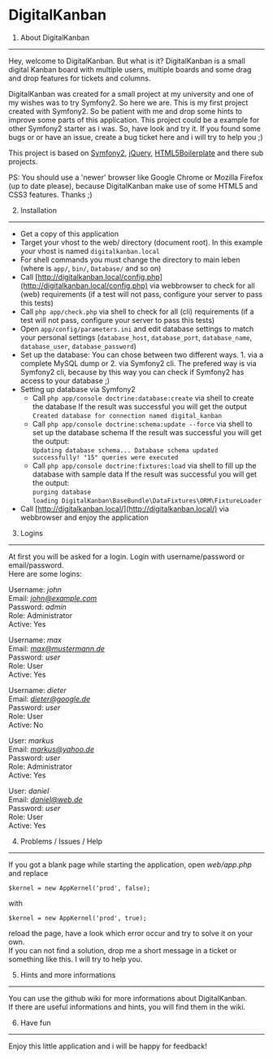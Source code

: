 DigitalKanban
========================

1) About DigitalKanban
--------------------------------

Hey, welcome to DigitalKanban. But what is it?
DigitalKanban is a small digital Kanban board with multiple users, multiple boards and some drag and drop features for tickets and columns.

DigitalKanban was created for a small project at my university and one of my wishes was to try Symfony2. So here we are. This is my first project created with Symfony2. So be patient with me and drop some hints to improve some parts of this application. This project could be a example for other Symfony2 starter as i was. So, have look and try it. If you found some bugs or or have an issue, create a bug ticket here and i will try to help you ;)

This project is based on [Symfony2](http://symfony.com/), [jQuery](http://jquery.com/), [HTML5Boilerplate](html5boilerplate.com) and there sub projects.

PS: You should use a 'newer' browser like Google Chrome or Mozilla Firefox (up to date please), because DigitalKanban make use of some HTML5 and CSS3 features. Thanks ;)

2) Installation
--------------------------------

* Get a copy of this application
* Target your vhost to the web/ directory (document root). In this example your vhost is named ``digitalkanban.local``
* For shell commands you must change the directory to main leben (where is ``app/``, ``bin/``, ``Database/`` and so on)
* Call [http://digitalkanban.local/config.php](http://digitalkanban.local/config.php) via webbrowser to check for all (web) requirements (if a test will not pass, configure your server to pass this tests)
* Call ``php app/check.php`` via shell to check for all (cli) requirements (if a test will not pass, configure your server to pass this tests)
* Open ``app/config/parameters.ini`` and edit database settings to match your personal settings (``database_host``, ``database_port``, ``database_name``, ``database_user``, ``database_password``)
* Set up the database: You can chose between two different ways. 1. via a complete MySQL dump or 2. via Symfony2 cli. The prefered way is via Symfony2 cli, because by this way you can check if Symfony2 has access to your database ;)
* Setting up database via Symfony2
	* Call ``php app/console doctrine:database:create`` via shell to create the database
		If the result was successful you will get the output<br />
		``Created database for connection named digital_kanban``
	* Call ``php app/console doctrine:schema:update --force`` via shell to set up the database schema
		If the result was successful you will get the output:<br />
		``Updating database schema...
		Database schema updated successfully! "15" queries were executed``
	* Call ``php app/console doctrine:fixtures:load`` via shell to fill up the database with sample data
		If the result was successful you will get the output:<br />
		``purging database``<br />
		``loading DigitalKanban\BaseBundle\DataFixtures\ORM\FixtureLoader``
* Call [http://digitalkanban.local/](http://digitalkanban.local/) via webbrowser and enjoy the application

3) Logins
--------------------------------
At first you will be asked for a login. Login with username/password or email/password.<br />
Here are some logins:

Username: *john*<br />
Email: *john@example.com*<br />
Password: *admin*<br />
Role: Administrator<br />
Active: Yes

Username: *max*<br />
Email: *max@mustermann.de*<br />
Password: *user*<br />
Role: User<br />
Active: Yes

Username: *dieter*<br />
Email: *dieter@google.de*<br />
Password: *user*<br />
Role: User<br />
Active: No

User: *markus*<br />
Email: *markus@yahoo.de*<br />
Password: *user*<br />
Role: Administrator<br />
Active: Yes

User: *daniel*<br />
Email: *daniel@web.de*<br />
Password: *user*<br />
Role: User<br />
Active: Yes

4) Problems / Issues / Help
--------------------------------
If you got a blank page while starting the application, open *web/app.php* and replace

    $kernel = new AppKernel('prod', false);

with

    $kernel = new AppKernel('prod', true);

reload the page, have a look which error occur and try to solve it on your own.<br />
If you can not find a solution, drop me a short message in a ticket or something like this. I will try to help you.

5) Hints and more informations
--------------------------------
You can use the github wiki for more informations about DigitalKanban.<br />
If there are useful informations and hints, you will find them in the wiki.

6) Have fun
--------------------------------
Enjoy this little application and i will be happy for feedback!